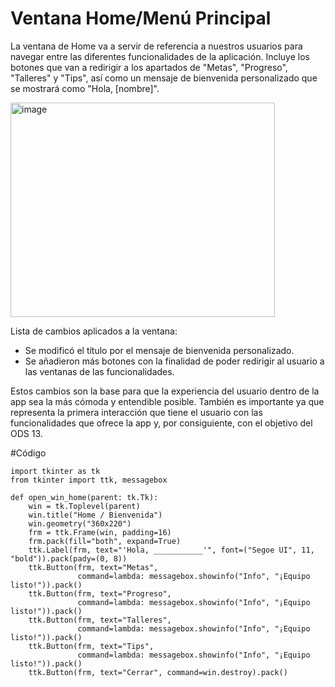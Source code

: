 # Ventana Home/Menú Principal
La ventana de Home va a servir de referencia a nuestros usuarios para navegar entre las diferentes funcionalidades de la aplicación. Incluye los botones que van a redirigir a los apartados de "Metas", "Progreso", "Talleres" y "Tips", así como un mensaje de bienvenida personalizado que se mostrará como "Hola, [nombre]".

<img width="423" height="343" alt="image" src="https://github.com/user-attachments/assets/4ee4564f-2d80-4919-8d63-0fc20b3c65ba" />

Lista de cambios aplicados a la ventana:
- Se modificó el título por el mensaje de bienvenida personalizado.
- Se añadieron más botones con la finalidad de poder redirigir al usuario a las ventanas de las funcionalidades.

Estos cambios son la base para que la experiencia del usuario dentro de la app sea la más cómoda y entendible posible. También es importante ya que representa la primera interacción que tiene el usuario con las funcionalidades que ofrece la app y, por consiguiente, con el objetivo del ODS 13.

#Código

```
import tkinter as tk
from tkinter import ttk, messagebox

def open_win_home(parent: tk.Tk):
    win = tk.Toplevel(parent)
    win.title("Home / Bienvenida")
    win.geometry("360x220")
    frm = ttk.Frame(win, padding=16)
    frm.pack(fill="both", expand=True)
    ttk.Label(frm, text="'Hola, ___________'", font=("Segoe UI", 11, "bold")).pack(pady=(0, 8))
    ttk.Button(frm, text="Metas",
               command=lambda: messagebox.showinfo("Info", "¡Equipo listo!")).pack()
    ttk.Button(frm, text="Progreso",
               command=lambda: messagebox.showinfo("Info", "¡Equipo listo!")).pack()
    ttk.Button(frm, text="Talleres",
               command=lambda: messagebox.showinfo("Info", "¡Equipo listo!")).pack()
    ttk.Button(frm, text="Tips",
               command=lambda: messagebox.showinfo("Info", "¡Equipo listo!")).pack()
    ttk.Button(frm, text="Cerrar", command=win.destroy).pack()
